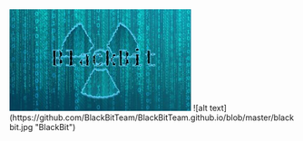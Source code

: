 
<img src="https://github.com/BlackBitTeam/BlackBitTeam.github.io/blob/master/blackbit.jpg">
![alt text](https://github.com/BlackBitTeam/BlackBitTeam.github.io/blob/master/blackbit.jpg "BlackBit")
